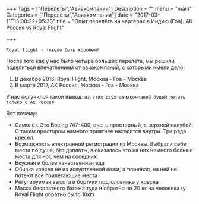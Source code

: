 +++
Tags = ["Перелёты","Авиакомпании"]
Description = ""
menu = "main"
Categories = ["Перелёты","Авиакомпании"]
date = "2017-03-11T13:00:22+05:30"
title = "Опыт перелёта на чартерах в Индию (Гоа). АК Россия vs Royal Flight"

+++

```
Royal flight - тяжело быть королем!
```

После того как у нас было четыре больших перелёта,
мы решили поделиться впечатлением от авиакомпаний, с которыми имели дело:

1. В декабре 2016, Royal Flight, Москва - Гоа - Москва
2. В марте 2017, АК Россия, Москва - Гоа - Москва

У нас получился такой вывод: `из этих двух авиакомпаний будем летать только c АК Россия`

Вот почему:

* Самолёт. Это Boeing 747-400, очень просторный, с верхней палубой.
С таким простором намного приятнее находится внутри. Три ряда кресел.
* Возможность электронной регистрации из Москвы. Выбрали себе места по душе, без доплаты, а оказалось что на них немного больше места для ног, чем на соседних.
* Вкусная и более качественная еда
* Обивка кресел не из искуственной кожи, а тканевая, на ней не потеют все прилегающие места
* Регулируемая высота и бортики подголовника у кресла
* Масса бесплатного багажа туда и обратно по 20 кг на человека (у Royal Flight обратно было 10кг)
